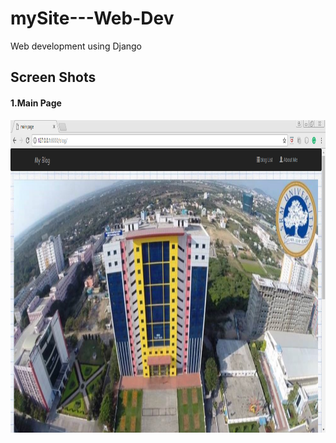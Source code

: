 # mySite---Web-Dev
Web development using Django
<h2>Screen Shots</h2>
<h4>1.Main Page</h4>
<img src="ScreenShots/mainpage.png" style="height:500px;width:auto;"/>
